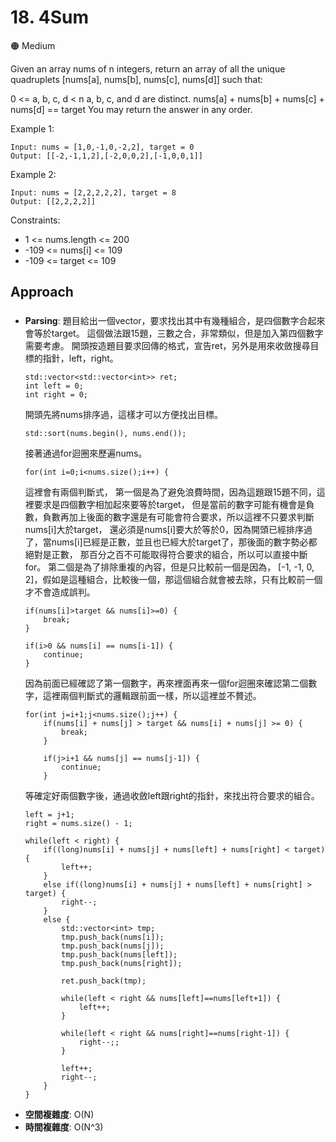 # 18. 4Sum

🟠 Medium

Given an array nums of n integers, return an array of all the unique quadruplets [nums[a], nums[b], nums[c], nums[d]] such that:

0 <= a, b, c, d < n
a, b, c, and d are distinct.
nums[a] + nums[b] + nums[c] + nums[d] == target
You may return the answer in any order.

Example 1:
```
Input: nums = [1,0,-1,0,-2,2], target = 0
Output: [[-2,-1,1,2],[-2,0,0,2],[-1,0,0,1]]
```

Example 2:
```
Input: nums = [2,2,2,2,2], target = 8
Output: [[2,2,2,2]]
```

Constraints:
- 1 <= nums.length <= 200
- -109 <= nums[i] <= 109
- -109 <= target <= 109

## Approach
### 
- **Parsing**: 
    題目給出一個vector，要求找出其中有幾種組合，是四個數字合起來會等於target。
    這個做法跟15題，三數之合，非常類似，但是加入第四個數字需要考慮。
    開頭按造題目要求回傳的格式，宣告ret，另外是用來收斂搜尋目標的指針，left，right。
    ```
    std::vector<std::vector<int>> ret;
    int left = 0;
    int right = 0;
    ```
    開頭先將nums排序過，這樣才可以方便找出目標。
    ```
    std::sort(nums.begin(), nums.end());
    ```
    接著通過for迴圈來歷遍nums。
    ```
    for(int i=0;i<nums.size();i++) {
    ```
    這裡會有兩個判斷式，
    第一個是為了避免浪費時間，因為這題跟15題不同，這裡要求是四個數字相加起來要等於target，
    但是當前的數字可能有機會是負數，負數再加上後面的數字還是有可能會符合要求，所以這裡不只要求判斷nums[i]大於target，
    還必須是nums[i]要大於等於0，因為開頭已經排序過了，當nums[i]已經是正數，並且也已經大於target了，那後面的數字勢必都絕對是正數，
    那百分之百不可能取得符合要求的組合，所以可以直接中斷for。
    第二個是為了排除重複的內容，但是只比較前一個是因為，
    [-1, -1, 0, 2]，假如是這種組合，比較後一個，那這個組合就會被去除，只有比較前一個才不會造成誤判。
    ```
    if(nums[i]>target && nums[i]>=0) {
        break;
    }

    if(i>0 && nums[i] == nums[i-1]) {
        continue;
    }
    ```
    因為前面已經確認了第一個數字，再來裡面再來一個for迴圈來確認第二個數字，這裡兩個判斷式的邏輯跟前面一樣，所以這裡並不贅述。
    ```
    for(int j=i+1;j<nums.size();j++) {
        if(nums[i] + nums[j] > target && nums[i] + nums[j] >= 0) {
            break;
        }

        if(j>i+1 && nums[j] == nums[j-1]) {
            continue;
        }
    ```
    等確定好兩個數字後，通過收斂left跟right的指針，來找出符合要求的組合。
    ```
    left = j+1;
    right = nums.size() - 1;

    while(left < right) {
        if((long)nums[i] + nums[j] + nums[left] + nums[right] < target) {
            left++;
        }
        else if((long)nums[i] + nums[j] + nums[left] + nums[right] > target) {
            right--;
        }
        else {
            std::vector<int> tmp;
            tmp.push_back(nums[i]);
            tmp.push_back(nums[j]);
            tmp.push_back(nums[left]);
            tmp.push_back(nums[right]);

            ret.push_back(tmp);

            while(left < right && nums[left]==nums[left+1]) {
                left++;
            }

            while(left < right && nums[right]==nums[right-1]) {
                right--;;
            }

            left++;
            right--;
        }
    }
    ```
- **空間複雜度**: O(N)
- **時間複雜度**: O(N^3)